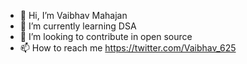 - 👋 Hi, I’m Vaibhav Mahajan
- 🌱 I’m currently learning DSA 
- 💞️ I’m looking to contribute in open source
- 📫 How to reach me https://twitter.com/Vaibhav_625

<!---
vai-bhav-github/vai-bhav-github is a ✨ special ✨ repository because its `README.md` (this file) appears on your GitHub profile.
You can click the Preview link to take a look at your changes.
--->
